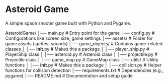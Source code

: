 # Asteroid Game
A simple space shooter game built with Python and Pygame.


AsteroidGame/
│── main.py                  # Entry point for the game
│── config.py                # Configurations like screen size, game settings
│── assets/                  # Folder for game assets (sprites, sounds)
│── game_objects/            # Contains game-related classes
│   │── __init__.py          # Makes this a package
│   │── player_ship.py       # PlayerShip class
│   │── asteroid.py          # Asteroid class
│   │── projectile.py        # Projectile class
│   │── game_map.py          # GameMap class
│── utils/                   # Utility functions
│   │── __init__.py          # Makes this a package
│   │── collision.py         # Helper functions for collision detection
│── requirements.txt         # Dependencies (e.g., pygame)
│── README.md                # Documentation and setup guide
